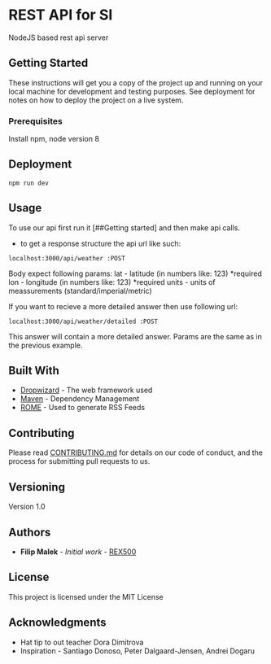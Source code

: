 # REST API for SI

NodeJS based rest api server

## Getting Started

These instructions will get you a copy of the project up and running on your local machine for development and testing purposes. See deployment for notes on how to deploy the project on a live system.

### Prerequisites

Install npm, node version 8

## Deployment

```
npm run dev
```

## Usage

To use our api first run it [##Getting started] and then make api calls.
 - to get a response structure the api url like such:
  ```
  localhost:3000/api/weather :POST
  ```

  Body expect following params:
  lat - latitude (in numbers like: 123) *required
  lon - longitude (in numbers like: 123) *required
  units - units of meassurements (standard/imperial/metric)

  If you want to recieve a more detailed answer then use following url:

  ```
  localhost:3000/api/weather/detailed :POST
  ```

  This answer will contain a more detailed answer.
  Params are the same as in the previous example.
## Built With

* [Dropwizard](http://www.dropwizard.io/1.0.2/docs/) - The web framework used
* [Maven](https://maven.apache.org/) - Dependency Management
* [ROME](https://rometools.github.io/rome/) - Used to generate RSS Feeds

## Contributing

Please read [CONTRIBUTING.md](https://gist.github.com/PurpleBooth/b24679402957c63ec426) for details on our code of conduct, and the process for submitting pull requests to us.

## Versioning

Version 1.0

## Authors

* **Filip Malek** - *Initial work* - [REX500](https://github.com/REX500)

## License

This project is licensed under the MIT License

## Acknowledgments

* Hat tip to out teacher Dora Dimitrova
* Inspiration - Santiago Donoso, Peter Dalgaard-Jensen, Andrei Dogaru

